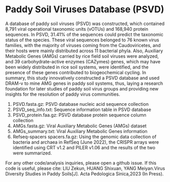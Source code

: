 # Paddy Soil Viruses Database (PSVD)
A database of paddy soil viruses (PSVD) was constructed, which contained 8,791 viral operational taxonomic units (vOTUs) and 168,940 protein sequences. In PSVD, 31.41% of the sequences could predict the taxonomic status of the species. These viral sequences belonged to 76 known virus families, with the majority of viruses coming from the Caudoviricetes, and their hosts were mainly distributed across 11 bacterial phyla. Also, Auxiliary Metabolic Genes (AMGs) carried by rice field soil viruses were analyzed, and 39 carbohydrate-active enzymes (CAZymes) genes, which may have been widely distributed in rice soil systems, were identified, and the presence of these genes contributed to biogeochemical cycling. In summary, this study innovatively constructed a PSVD database and used DRAM-v to mine AMG genes in paddy soil systems, thus, laying a research foundation for later studies of paddy soil virus groups and providing new insights for the resolution of paddy virus communities.

1. PSVD.fasta.gz: PSVD database nucleic acid sequence collection
2. PSVD_seq_info.txt: Sequence information table in PSVD database
3. PSVD_protein.faa.gz: PSVD database protein sequence column collection
4. AMGs.fasta.gz: Viral Auxiliary Metabolic Genes (AMGs) dataset
5. AMGs_summary.txt: Viral Auxiliary Metabolic Genes information
6. Refseq-spacers
   spacers.fa.gz: Using the genomic data collection of bacteria and archaea in RefSeq (June 2022), the CRISPR arrays were identified using CRT v1.2 and PILER v1.06 and the results of the two were summarized.

For any other code/analysis inquiries, please open a github issue.
If this code is useful, please cite: LIU Zekun, HUANG Shixuan, YANG Meiyan.Virus Diversity Studies in Paddy Soils[J]. Acta Pedologica Sinica,2023 (In Press).
